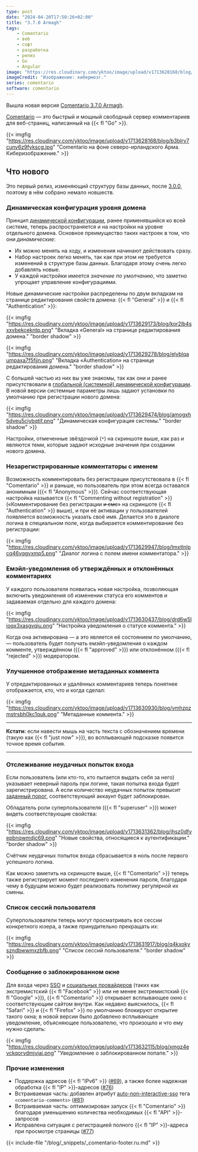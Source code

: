 ```yaml
---
type: post
date: "2024-04-20T17:50:26+02:00"
title: "3.7.0 Armagh"
tags:
    - Comentario
    - веб
    - софт
    - разработка
    - релиз
    - Go
    - Angular
image: "https://res.cloudinary.com/yktoo/image/upload/v1713628168/blog/b3blrv7cunv6z9fykscg.jpg"
imageCredit: "Изображение: кибермозг."
series: comentario
software: comentario
---
```


Вышла новая версия [Comentario 3.7.0 Armagh](https://gitlab.com/comentario/comentario/-/releases/v3.7.0).

[Comentario](/software/comentario) — это быстрый и мощный свободный сервер комментариев для веб-страниц, написанный на {{< fl "Go" >}}.

{{< imgfig "https://res.cloudinary.com/yktoo/image/upload/v1713628168/blog/b3blrv7cunv6z9fykscg.jpg" "Comentario на фоне северо-ирландского Арма. Киберизображение." >}}

## Что нового

Это первый релиз, изменяющий структуру базы данных, после [3.0.0](0880), поэтому в нём собрано немало новшеств.

<!--more-->

### Динамическая конфигурация уровня домена

Принцип [динамической конфигурации](https://docs.comentario.app/en/configuration/backend/dynamic/), ранее применявшийся ко всей системе, теперь распространяется и на настройки на уровне отдельного домена. Основное преимущество таких настроек в том, что они *динамические*:

* Их можно менять на ходу, и изменения начинают действовать сразу.
* Набор настроек легко менять, так как при этом не требуется изменений в структуре базы данных. Благодаря этому очень легко добавлять новые.
* У каждой настройки имеется *значение по умолчанию*, что заметно упрощает управление конфигурациями.

Новые динамические настройки распределены по двум вкладкам на странице редактирования свойств домена: {{< fl "General" >}} и {{< fl "Authentication" >}}:

{{< imgfig "https://res.cloudinary.com/yktoo/image/upload/v1713629173/blog/kor2lb4sxxvbekcekntp.png" "Вкладка «General»  на странице редактирования домена." "border shadow" >}}

{{< imgfig "https://res.cloudinary.com/yktoo/image/upload/v1713629278/blog/elyblqaumpaxa7f5fjjn.png" "Вкладка «Authentication»  на странице редактирования домена." "border shadow" >}}

С большей частью из них вы уже знакомы, так как они и ранее присутствовали в [глобальной (системной) динамической конфигурации](https://docs.comentario.app/en/configuration/backend/dynamic/). В новой версии системные параметры лишь задают установки по умолчанию при регистрации нового домена:

{{< imgfig "https://res.cloudinary.com/yktoo/image/upload/v1713629474/blog/amogxh5dveu5cjybqtif.png" "Динамическая конфигурация системы." "border shadow" >}}

Настройки, отмеченные звёздочкой (`*`) на скриншоте выше, как раз и являются теми, которые задают исходные значения при создании нового домена.

### Незарегистрированные комментаторы с именем

Возможность комментировать без регистрации присутствовала в {{< fl "Comentario" >}} и раньше, но пользователь при этом всегда оставался анонимным ({{< fl "Anonymous" >}}). Сейчас соответствующая настройка называется {{< fl "Commenting without registration" >}} («Комментирование без регистрации ~~и смс~~» на скриншоте {{< fl "Authentication" >}} выше), и при её активации у пользователей появляется возможность указать своё имя. Делается это в диалоге логина в специальном поле, когда выбирается комментирование без регистрации:

{{< imgfig "https://res.cloudinary.com/yktoo/image/upload/v1713629947/blog/lmxtlnlpcq46vqgvxmp5.png" "Диалог логина с полем имени комментатора." >}}

### Емэйл-уведомления об утверждённых и отклонённых комментариях

У каждого пользователя появилась новая настройка, позволяющая включить уведомления об изменении статуса его комментов и задаваемая отдельно для каждого домена:

{{< imgfig "https://res.cloudinary.com/yktoo/image/upload/v1713630437/blog/drd6w5lioqx3xasgvqiu.png" "Настройка уведомления о статусе коммента." >}}

Когда она активирована — а это является её состоянием по умолчанию, — пользователь будет получать емэйл-уведомления о каждом комменте, утверждённом ({{< fl "approved" >}}) или отклонённом ({{< fl "rejected" >}}) модератором.

### Улучшенное отображение метаданных коммента

У отредактированных и удалённых комментариев теперь понятнее отображается, кто, что и когда сделал:

{{< imgfig "https://res.cloudinary.com/yktoo/image/upload/v1713630930/blog/vmhzpzmstrsbh0kc1quk.png" "Метаданные коммента." >}}

---

**Кстати:** если навести мышь на часть текста с обозначением времени (такую как {{< fl "just now" >}}), во всплывающей подсказке появится точное время события.

---

### Отслеживание неудачных попыток входа

Если пользователь (или кто-то, кто пытается выдать себя за него) указывает неверный пароль при логине, такая попытка входа будет зарегистрирована. А если количество неудачных попыток превысит [заданный порог](https://docs.comentario.app/en/configuration/backend/dynamic/auth.login.local.maxattempts/), соответствующий аккаунт будет заблокирован.

Обладатель роли суперпользователя ({{< fl "superuser" >}}) может видеть соответствующие свойства:

{{< imgfig "https://res.cloudinary.com/yktoo/image/upload/v1713631362/blog/jhsz0dfvepbnqwmdjc69.png" "Новые свойства, относящиеся к аутентификации." "border shadow" >}}

Счётчик неудачных попыток входа сбрасывается в ноль после первого успешного логина.

Как можно заметить на скриншоте выше, {{< fl "Comentario" >}} теперь также регистрирует момент последнего изменения пароля, благодаря чему в будущем можно будет реализовать политику регулярной их смены.

### Список сессий пользователя

Суперпользователи теперь могут просматривать все сессии конкретного юзера, а также принудительно прекращать их:

{{< imgfig "https://res.cloudinary.com/yktoo/image/upload/v1713631917/blog/q4kxokyszndbwwmxzbfb.png" "Список сессий пользователя." "border shadow" >}}

### Сообщение о заблокированном окне

Для входа через [SSO](https://docs.comentario.app/en/configuration/frontend/domain/authentication/sso/) и [социальных провайдеров](https://docs.comentario.app/en/configuration/idps/) (таких как экстремистский {{< fl "Facebook" >}} или не менее экстремистский {{< fl "Google" >}}), {{< fl "Comentario" >}} открывает всплывающее окно с соответствующим сайтом внутри. Как недавно выяснилось, {{< fl "Safari" >}} и {{< fl "Firefox" >}} по умолчанию блокируют открытие такого окна; в новой версии было добавлено всплывающее уведомление, объясняющее пользователю, что произошло и что ему нужно сделать:

{{< imgfig "https://res.cloudinary.com/yktoo/image/upload/v1713632115/blog/xmgz4evckqorvdmjvjai.png" "Уведомление о заблокированном попапе." >}}

### Прочие изменения

* Поддержка адресов {{< fl "IPv6" >}} ([#69](https://gitlab.com/comentario/comentario/-/issues/69)), а также более надежная обработка {{< fl "IP" >}}-адресов ([#76](https://gitlab.com/comentario/comentario/-/issues/76))
* Встраиваемая часть: добавлен атрибут [auto-non-interactive-sso](https://docs.comentario.app/en/configuration/embedding/comments-tag/auto-non-interactive-sso/) тега `<comentario-comments>` ([#81](https://gitlab.com/comentario/comentario/-/issues/81))
* Встраиваемая часть: оптимизирован запуск {{< fl "Comentario" >}} благодаря уменьшению количества необходимых {{< fl "API" >}}-запросов
* Исправлена ситуация с регистрацией полного {{< fl "IP" >}}-адреса при просмотре страницы ([#77](https://gitlab.com/comentario/comentario/-/issues/77))

{{< include-file "/blog/_snippets/_comentario-footer.ru.md" >}}
